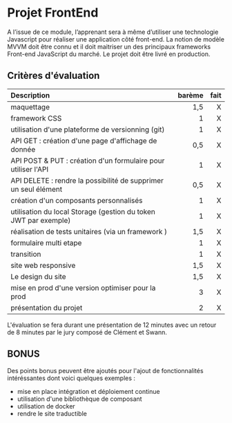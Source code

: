 # Projet FrontEnd

A l’issue de ce module, l’apprenant sera à même d’utiliser une technologie Javascript pour réaliser une application côté front-end. La notion de modèle MVVM doit être connu et il doit maitriser un des principaux frameworks Front-end JavaScript du marché. Le projet doit être livré en production.

## Critères d'évaluation

| Description | barème |  fait |
|:---|----:|----:|
| maquettage | 1,5 | X |
| framework CSS                                                | 1 | X |
| utilisation d'une plateforme de versionning (git)            | 1| X |
| API GET : création d'une page d'affichage de donnée           |0,5| X |
|   API  POST & PUT : création d'un formulaire pour utiliser l'API       |1| X |
|   API DELETE : rendre la possibilité de supprimer un seul élément|0,5| X |
| création d'un composants personnalisés                      | 1| X |
| utilisation du local Storage (gestion du token JWT par exemple)                                | 1| X |
| réalisation de tests unitaires (via un framework )           | 1,5| X |
| formulaire multi etape                                       | 1| X |
| transition                                                   | 1| X |
| site web responsive                                          | 1,5| X |
| Le design du site                                            | 1,5| X |
| mise en prod d'une version optimiser pour la prod            | 3| X |
| présentation du projet                                       | 2| X |

L'évaluation se fera durant une présentation de 12 minutes avec un retour de 8 minutes par le jury composé de Clément et Swann.

## BONUS

Des points bonus peuvent être ajoutés pour l'ajout de fonctionnalités intéréssantes dont voici quelques exemples :

* mise en place intégration et déploiement continue
* utilisation d'une bibliothèque de composant  
* utilisation de docker
* rendre le site traductible
